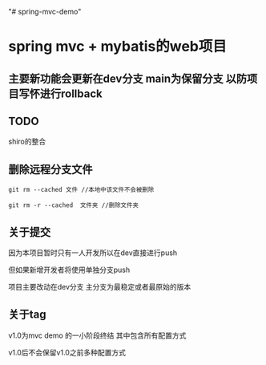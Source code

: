 "# spring-mvc-demo" 
# spring mvc + mybatis的web项目
## 主要新功能会更新在dev分支 main为保留分支 以防项目写怀进行rollback
## TODO
shiro的整合

## 删除远程分支文件

`
git rm --cached 文件 //本地中该文件不会被删除
`

`
git rm -r --cached  文件夹 //删除文件夹
`

## 关于提交
因为本项目暂时只有一人开发所以在dev直接进行push

但如果新增开发者将使用单独分支push

项目主要改动在dev分支 主分支为最稳定或者最原始的版本

## 关于tag
v1.0为mvc demo 的一小阶段终结 其中包含所有配置方式 

v1.0后不会保留v1.0之前多种配置方式